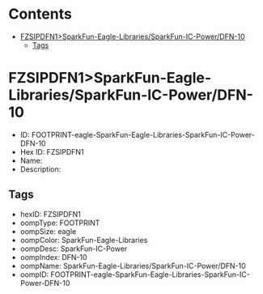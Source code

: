 



Contents
========

* [FZSIPDFN1>SparkFun-Eagle-Libraries/SparkFun-IC-Power/DFN-10](#fzsipdfn1sparkfun-eagle-librariessparkfun-ic-powerdfn-10)
	* [Tags](#tags)

# FZSIPDFN1>SparkFun-Eagle-Libraries/SparkFun-IC-Power/DFN-10

- ID: FOOTPRINT-eagle-SparkFun-Eagle-Libraries-SparkFun-IC-Power-DFN-10
- Hex ID: FZSIPDFN1
- Name: 
- Description: 

## Tags

- hexID: FZSIPDFN1
- oompType: FOOTPRINT
- oompSize: eagle
- oompColor: SparkFun-Eagle-Libraries
- oompDesc: SparkFun-IC-Power
- oompIndex: DFN-10
- oompName: SparkFun-Eagle-Libraries/SparkFun-IC-Power/DFN-10
- oompID: FOOTPRINT-eagle-SparkFun-Eagle-Libraries-SparkFun-IC-Power-DFN-10
